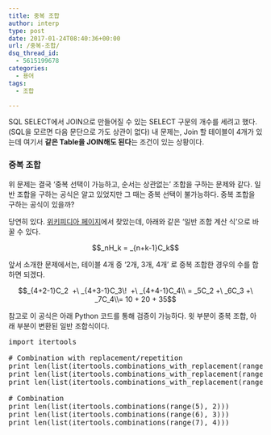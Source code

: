 ```yaml
---
title: 중복 조합
author: interp
type: post
date: 2017-01-24T08:40:36+00:00
url: /중복-조합/
dsq_thread_id:
  - 5615199678
categories:
  - 용어
tags:
  - 조합

---
```

SQL SELECT에서 JOIN으로 만들어질 수 있는 SELECT 구문의 개수를 세려고 했다. (SQL을 모르면 다음 문단으로 가도 상관이 없다) 내 문제는, Join 할 테이블이 4개가 있는데 여기서 **같은 Table을 JOIN해도 된다**는 조건이 있는 상황이다.

### 중복 조합

위 문제는 결국 &#8216;중복 선택이 가능하고, 순서는 상관없는&#8217; 조합을 구하는 문제와 같다. 일반 조합을 구하는 공식은 알고 있었지만 그 때는 중복 선택이 불가능하다. 중복 조합을 구하는 공식이 있을까?

당연히 있다. [위키피디아 페이지][1]에서 찾았는데, 아래와 같은 &#8216;일반 조합 계산 식&#8217;으로 바꿀 수 있다.

<p style="text-align: center;">
  $$_nH_k = _{n+k-1}C_k$$
</p>

<p style="text-align: left;">
  앞서 소개한 문제에서는, 테이블 4개 중 &#8216;2개, 3개, 4개&#8217; 로 중복 조합한 경우의 수를 합하면 되겠다.
</p>

<p style="text-align: center;">
  $$_{4+2-1}C_2  +\ _{4+3-1}C_3\!  +\ _{4+4-1}C_4\\ = _5C_2 +\ _6C_3 +\ _7C_4\\= 10 + 20 + 35$$
</p>

<p style="text-align: left;">
  참고로 이 공식은 아래 Python 코드를 통해 검증이 가능하다. 윗 부분이 중복 조합, 아래 부분이 변환된 일반 조합식이다.
</p>

<pre class="brush: python; title: ; notranslate" title="">import itertools

# Combination with replacement/repetition
print len(list(itertools.combinations_with_replacement(range(4), 2)))
print len(list(itertools.combinations_with_replacement(range(4), 3)))
print len(list(itertools.combinations_with_replacement(range(4), 4)))

# Combination
print len(list(itertools.combinations(range(5), 2)))
print len(list(itertools.combinations(range(6), 3)))
print len(list(itertools.combinations(range(7), 4)))
</pre>

 [1]: https://ko.wikipedia.org/wiki/%EC%A1%B0%ED%95%A9